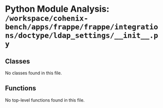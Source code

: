 # Python Module Analysis: `/workspace/cohenix-bench/apps/frappe/frappe/integrations/doctype/ldap_settings/__init__.py`

## Classes

No classes found in this file.


## Functions

No top-level functions found in this file.
